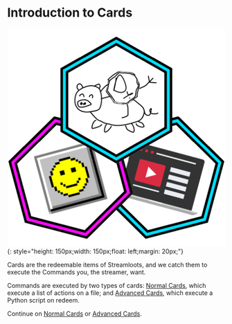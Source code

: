 # Introduction to Cards

![Tazos](img/Tazos.png){: style="height: 150px;width: 150px;float: left;margin: 20px;"}

Cards are the redeemable items of Streamloots, and we catch them to execute the Commands you, the streamer, want.

Commands are executed by two types of cards: [Normal Cards](normalCards), which execute a list of actions on a file; and [Advanced Cards](advCards), which execute a Python script on redeem.

Continue on [Normal Cards](normalCards) or [Advanced Cards](advCards).
